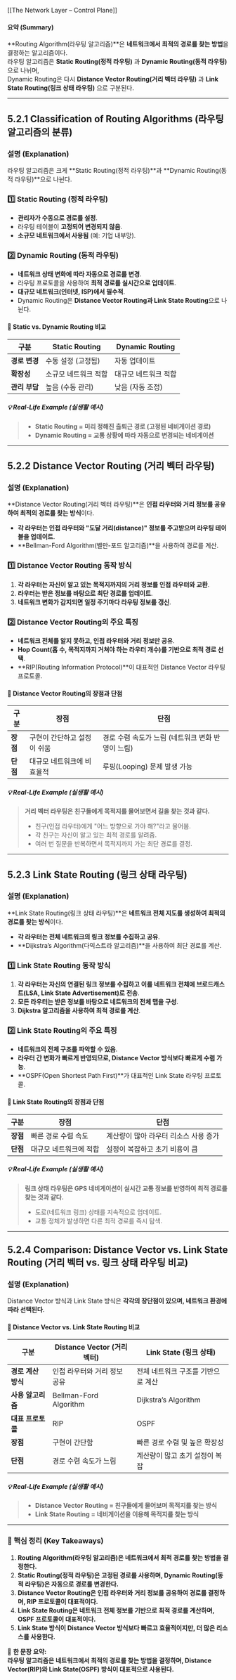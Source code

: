 [[The Network Layer – Control Plane]]


#### **요약 (Summary)**

**Routing Algorithm(라우팅 알고리즘)**은 **네트워크에서 최적의 경로를 찾는 방법**을 결정하는 알고리즘이다.  
라우팅 알고리즘은 **Static Routing(정적 라우팅)** 과 **Dynamic Routing(동적 라우팅)** 으로 나뉘며,  
Dynamic Routing은 다시 **Distance Vector Routing(거리 벡터 라우팅)** 과 **Link State Routing(링크 상태 라우팅)** 으로 구분된다.

---

## **5.2.1 Classification of Routing Algorithms (라우팅 알고리즘의 분류)**

### **설명 (Explanation)**

라우팅 알고리즘은 크게 **Static Routing(정적 라우팅)**과 **Dynamic Routing(동적 라우팅)**으로 나뉜다.

### **1️⃣ Static Routing (정적 라우팅)**

- **관리자가 수동으로 경로를 설정**.
- 라우팅 테이블이 **고정되어 변경되지 않음**.
- **소규모 네트워크에서 사용됨** (예: 기업 내부망).

### **2️⃣ Dynamic Routing (동적 라우팅)**

- **네트워크 상태 변화에 따라 자동으로 경로를 변경**.
- 라우팅 프로토콜을 사용하여 **최적 경로를 실시간으로 업데이트**.
- **대규모 네트워크(인터넷, ISP)에서 필수적**.
- Dynamic Routing은 **Distance Vector Routing과 Link State Routing**으로 나뉜다.

#### **📌 Static vs. Dynamic Routing 비교**

| 구분        | Static Routing | Dynamic Routing |
| --------- | -------------- | --------------- |
| **경로 변경** | 수동 설정 (고정됨)    | 자동 업데이트         |
| **확장성**   | 소규모 네트워크 적합    | 대규모 네트워크 적합     |
| **관리 부담** | 높음 (수동 관리)     | 낮음 (자동 조정)      |

##### **💡 Real-Life Example (실생활 예시)**

> - **Static Routing = 미리 정해진 출퇴근 경로 (고정된 네비게이션 경로)**
> - **Dynamic Routing = 교통 상황에 따라 자동으로 변경되는 네비게이션**

---

## **5.2.2 Distance Vector Routing (거리 벡터 라우팅)**

### **설명 (Explanation)**

**Distance Vector Routing(거리 벡터 라우팅)**은 **인접 라우터와 거리 정보를 공유하여 최적의 경로를 찾는 방식**이다.

- **각 라우터는 인접 라우터와 "도달 거리(distance)" 정보를 주고받으며 라우팅 테이블을 업데이트**.
- **Bellman-Ford Algorithm(벨만-포드 알고리즘)**을 사용하여 경로를 계산.

### **1️⃣ Distance Vector Routing 동작 방식**

1. **각 라우터는 자신이 알고 있는 목적지까지의 거리 정보를 인접 라우터와 교환**.
2. **라우터는 받은 정보를 바탕으로 최단 경로를 업데이트**.
3. **네트워크 변화가 감지되면 일정 주기마다 라우팅 정보를 갱신**.

### **2️⃣ Distance Vector Routing의 주요 특징**

- **네트워크 전체를 알지 못하고, 인접 라우터와 거리 정보만 공유**.
- **Hop Count(홉 수, 목적지까지 거쳐야 하는 라우터 개수)를 기반으로 최적 경로 선택**.
- **RIP(Routing Information Protocol)**이 대표적인 Distance Vector 라우팅 프로토콜.

#### **📌 Distance Vector Routing의 장점과 단점**

|구분|장점|단점|
|---|---|---|
|**장점**|구현이 간단하고 설정이 쉬움|경로 수렴 속도가 느림 (네트워크 변화 반영이 느림)|
|**단점**|대규모 네트워크에 비효율적|루핑(Looping) 문제 발생 가능|

##### **💡 Real-Life Example (실생활 예시)**

> **거리 벡터 라우팅은 친구들에게 목적지를 물어보면서 길을 찾는 것과 같다.**
> 
> - 친구(인접 라우터)에게 "어느 방향으로 가야 해?"라고 물어봄.
> - 각 친구는 자신이 알고 있는 최적 경로를 알려줌.
> - 여러 번 질문을 반복하면서 목적지까지 가는 최단 경로를 결정.

---

## **5.2.3 Link State Routing (링크 상태 라우팅)**

### **설명 (Explanation)**

**Link State Routing(링크 상태 라우팅)**은 **네트워크 전체 지도를 생성하여 최적의 경로를 찾는 방식**이다.

- **각 라우터는 전체 네트워크의 링크 정보를 수집하고 공유**.
- **Dijkstra’s Algorithm(다익스트라 알고리즘)**을 사용하여 최단 경로를 계산.

### **1️⃣ Link State Routing 동작 방식**

1. **각 라우터는 자신의 연결된 링크 정보를 수집하고 이를 네트워크 전체에 브로드캐스트(LSA, Link State Advertisement)로 전송**.
2. **모든 라우터는 받은 정보를 바탕으로 네트워크의 전체 맵을 구성**.
3. **Dijkstra 알고리즘을 사용하여 최적 경로를 계산**.

### **2️⃣ Link State Routing의 주요 특징**

- **네트워크의 전체 구조를 파악할 수 있음**.
- **라우터 간 변화가 빠르게 반영되므로, Distance Vector 방식보다 빠르게 수렴 가능**.
- **OSPF(Open Shortest Path First)**가 대표적인 Link State 라우팅 프로토콜.

#### **📌 Link State Routing의 장점과 단점**

|구분|장점|단점|
|---|---|---|
|**장점**|빠른 경로 수렴 속도|계산량이 많아 라우터 리소스 사용 증가|
|**단점**|대규모 네트워크에 적합|설정이 복잡하고 초기 비용이 큼|

##### **💡 Real-Life Example (실생활 예시)**

> **링크 상태 라우팅은 GPS 네비게이션이 실시간 교통 정보를 반영하여 최적 경로를 찾는 것과 같다.**
> 
> - 도로(네트워크 링크) 상태를 지속적으로 업데이트.
> - 교통 정체가 발생하면 다른 최적 경로를 즉시 탐색.

---

## **5.2.4 Comparison: Distance Vector vs. Link State Routing (거리 벡터 vs. 링크 상태 라우팅 비교)**

### **설명 (Explanation)**

Distance Vector 방식과 Link State 방식은 **각각의 장단점이 있으며, 네트워크 환경에 따라 선택된다**.

#### **📌 Distance Vector vs. Link State Routing 비교**

|구분|Distance Vector (거리 벡터)|Link State (링크 상태)|
|---|---|---|
|**경로 계산 방식**|인접 라우터와 거리 정보 공유|전체 네트워크 구조를 기반으로 계산|
|**사용 알고리즘**|Bellman-Ford Algorithm|Dijkstra’s Algorithm|
|**대표 프로토콜**|RIP|OSPF|
|**장점**|구현이 간단함|빠른 경로 수렴 및 높은 확장성|
|**단점**|경로 수렴 속도가 느림|계산량이 많고 초기 설정이 복잡|

##### **💡 Real-Life Example (실생활 예시)**

> - **Distance Vector Routing = 친구들에게 물어보며 목적지를 찾는 방식**
> - **Link State Routing = 네비게이션을 이용해 목적지를 찾는 방식**

---

### **📌 핵심 정리 (Key Takeaways)**

1. **Routing Algorithm(라우팅 알고리즘)은 네트워크에서 최적 경로를 찾는 방법을 결정한다.**
2. **Static Routing(정적 라우팅)은 고정된 경로를 사용하며, Dynamic Routing(동적 라우팅)은 자동으로 경로를 변경한다.**
3. **Distance Vector Routing은 인접 라우터와 거리 정보를 공유하여 경로를 결정하며, RIP 프로토콜이 대표적이다.**
4. **Link State Routing은 네트워크 전체 정보를 기반으로 최적 경로를 계산하며, OSPF 프로토콜이 대표적이다.**
5. **Link State 방식이 Distance Vector 방식보다 빠르고 효율적이지만, 더 많은 리소스를 사용한다.**

🚀 **한 문장 요약:**  
**라우팅 알고리즘은 네트워크에서 최적의 경로를 찾는 방법을 결정하며, Distance Vector(RIP)와 Link State(OSPF) 방식이 대표적으로 사용된다.**